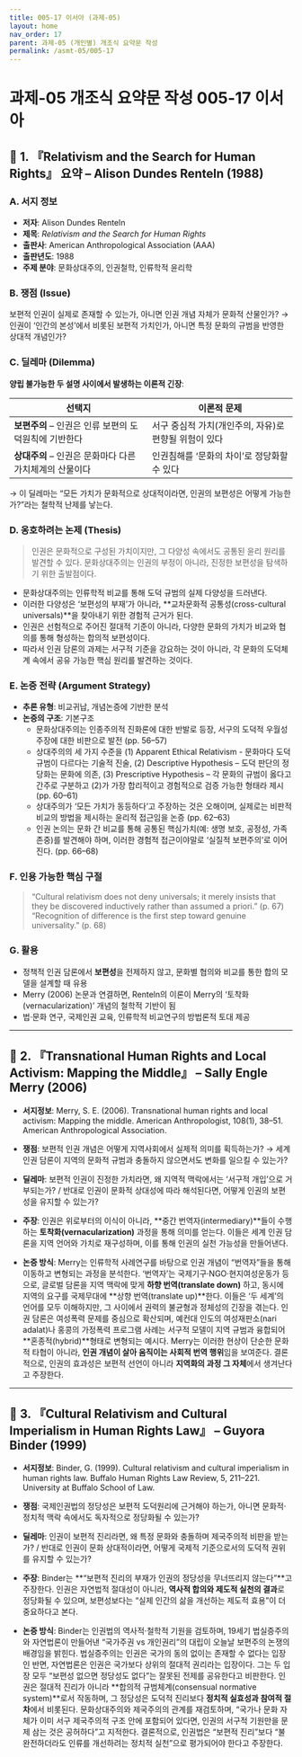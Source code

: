 ```yaml
---
title: 005-17 이서아 (과제-05)
layout: home
nav_order: 17
parent: 과제-05 (개인별) 개조식 요약문 작성
permalink: /asmt-05/005-17
---
```


# 과제-05 개조식 요약문 작성 005-17 이서아 

## 📘 1. 『Relativism and the Search for Human Rights』 요약 – Alison Dundes Renteln (1988)

### A. 서지 정보  
- **저자**: Alison Dundes Renteln  
- **제목**: *Relativism and the Search for Human Rights*  
- **출판사**: American Anthropological Association (AAA) 
- **출판년도**: 1988  
- **주제 분야**: 문화상대주의, 인권철학, 인류학적 윤리학


### B. 쟁점 (Issue)  
보편적 인권이 실제로 존재할 수 있는가, 아니면 인권 개념 자체가 문화적 산물인가?
→ 인권이 ‘인간의 본성’에서 비롯된 보편적 가치인가, 아니면 특정 문화의 규범을 반영한 상대적 개념인가?


### C. 딜레마 (Dilemma)  
**양립 불가능한 두 설명 사이에서 발생하는 이론적 긴장**:

| 선택지 | 이론적 문제 |
|--------|-------------|
| **보편주의** – 인권은 인류 보편의 도덕원칙에 기반한다 | 서구 중심적 가치(개인주의, 자유)로 편향될 위험이 있다 |
| **상대주의** – 인권은 문화마다 다른 가치체계의 산물이다 | 인권침해를 ‘문화의 차이’로 정당화할 수 있다 |

→ 이 딜레마는 “모든 가치가 문화적으로 상대적이라면, 인권의 보편성은 어떻게 가능한가?”라는 철학적 난제를 낳는다.


### D. 옹호하려는 논제 (Thesis)  
> 인권은 문화적으로 구성된 가치이지만, 그 다양성 속에서도 공통된 윤리 원리를 발견할 수 있다. 문화상대주의는 인권의 부정이 아니라, 진정한 보편성을 탐색하기 위한 출발점이다.
- 문화상대주의는 인류학적 비교를 통해 도덕 규범의 실제 다양성을 드러낸다.
- 이러한 다양성은 ‘보편성의 부재’가 아니라, **교차문화적 공통성(cross-cultural universals)**을 찾아내기 위한 경험적 근거가 된다.
- 인권은 선험적으로 주어진 절대적 기준이 아니라, 다양한 문화의 가치가 비교와 협의를 통해 형성하는 합의적 보편성이다.
- 따라서 인권 담론의 과제는 서구적 기준을 강요하는 것이 아니라, 각 문화의 도덕체계 속에서 공유 가능한 핵심 원리를 발견하는 것이다.

### E. 논증 전략 (Argument Strategy)  
- **추론 유형**: 비교귀납, 개념논증에 기반한 분석  
- **논증의 구조**:
  기본구조
   - 문화상대주의는 인종주의적 진화론에 대한 반발로 등장, 서구의 도덕적 우월성 주장에 대한 비판으로 발전 (pp. 56–57)
  - 상대주의의 세 가지 수준을 (1) Apparent Ethical Relativism - 문화마다 도덕 규범이 다르다는 기술적 진술, (2) Descriptive Hypothesis – 도덕 판단의 정당화는 문화에 의존, (3) Prescriptive Hypothesis – 각 문화의 규범이 옳다고 간주로 구분하고 (2)가 가장 합리적이고 경험적으로 검증 가능한 형태라 제시 (pp. 60–61) 
  - 상대주의가 ‘모든 가치가 동등하다’고 주장하는 것은 오해이며, 실제로는 비판적 비교의 방법을 제시하는 윤리적 접근임을 논증 (pp. 62–63)
  - 인권 논의는 문화 간 비교를 통해 공통된 핵심가치(예: 생명 보호, 공정성, 가족 존중)를 발견해야 하며, 이러한 경험적 접근이야말로 ‘실질적 보편주의’로 이어진다. (pp. 66–68)


### F. 인용 가능한 핵심 구절
> “Cultural relativism does not deny universals; it merely insists that they be discovered inductively rather than assumed a priori.” (p. 67)
>  “Recognition of difference is the first step toward genuine universality.” (p. 68)


### G. 활용
- 정책적 인권 담론에서 **보편성**을 전제하지 않고, 문화별 협의와 비교를 통한 합의 모델을 설계할 때 유용
- Merry (2006) 논문과 연결하면, Renteln의 이론이 Merry의 ‘토착화(vernacularization)’ 개념의 철학적 기반이 됨
- 법·문화 연구, 국제인권 교육, 인류학적 비교연구의 방법론적 토대 제공

---

## 📘 2. 『Transnational Human Rights and Local Activism: Mapping the Middle』 – Sally Engle Merry (2006)

- **서지정보**: Merry, S. E. (2006). Transnational human rights and local activism: Mapping the middle. American Anthropologist, 108(1), 38–51. American Anthropological Association.

- **쟁점**: 보편적 인권 개념은 어떻게 지역사회에서 실제적 의미를 획득하는가? → 세계 인권 담론이 지역의 문화적 규범과 충돌하지 않으면서도 변화를 일으킬 수 있는가?  
- **딜레마**: 보편적 인권이 진정한 가치라면, 왜 지역적 맥락에서는 ‘서구적 개입’으로 거부되는가? / 반대로 인권이 문화적 상대성에 따라 해석된다면, 어떻게 인권의 보편성을 유지할 수 있는가?
- **주장**: 인권은 위로부터의 이식이 아니라, **중간 번역자(intermediary)**들이 수행하는 **토착화(vernacularization)** 과정을 통해 의미를 얻는다. 이들은 세계 인권 담론을 지역 언어와 가치로 재구성하며, 이를 통해 인권의 실천 가능성을 만들어낸다.
- **논증 방식**: Merry는 인류학적 사례연구를 바탕으로 인권 개념이 “번역자”들을 통해 이동하고 변형되는 과정을 분석한다. ‘번역자’는 국제기구·NGO·현지여성운동가 등으로, 글로벌 담론을 지역 맥락에 맞게 **하향 번역(translate down)** 하고, 동시에 지역의 요구를 국제무대에 **상향 번역(translate up)**한다. 이들은 ‘두 세계’의 언어를 모두 이해하지만, 그 사이에서 권력의 불균형과 정체성의 긴장을 겪는다. 인권 담론은 여성폭력 문제를 중심으로 확산되며, 예컨대 인도의 여성재판소(nari adalat)나 홍콩의 가정폭력 프로그램 사례는 서구적 모델이 지역 규범과 융합되어 **혼종적(hybrid)**형태로 변형되는 예시다. Merry는 이러한 현상이 단순한 문화적 타협이 아니라, **인권 개념이 살아 움직이는 사회적 번역 행위**임을 보여준다. 결론적으로, 인권의 효과성은 보편적 선언이 아니라 **지역화의 과정 그 자체**에서 생겨난다고 주장한다.

---

## 📘 3. 『Cultural Relativism and Cultural Imperialism in Human Rights Law』 – Guyora Binder (1999)

- **서지정보**: Binder, G. (1999). Cultural relativism and cultural imperialism in human rights law. Buffalo Human Rights Law Review, 5, 211–221. University at Buffalo School of Law.

- **쟁점**: 국제인권법의 정당성은 보편적 도덕원리에 근거해야 하는가, 아니면 문화적·정치적 맥락 속에서도 독자적으로 정당화될 수 있는가?   
- **딜레마**: 인권이 보편적 진리라면, 왜 특정 문화와 충돌하며 제국주의적 비판을 받는가? / 반대로 인권이 문화 상대적이라면, 어떻게 국제적 기준으로서의 도덕적 권위를 유지할 수 있는가?
- **주장**: Binder는 **“보편적 진리의 부재가 인권의 정당성을 무너뜨리지 않는다”**고 주장한다. 인권은 자연법적 절대성이 아니라, **역사적 합의와 제도적 실천의 결과**로 정당화될 수 있으며, 보편성보다는 “실제 인간의 삶을 개선하는 제도적 효용”이 더 중요하다고 본다.
- **논증 방식**: Binder는 인권법의 역사적·철학적 기원을 검토하며, 19세기 법실증주의와 자연법론이 만들어낸 “국가주권 vs 개인권리”의 대립이 오늘날 보편주의 논쟁의 배경임을 밝힌다. 법실증주의는 인권은 국가의 동의 없이는 존재할 수 없다는 입장인 반면, 자연법론은 인권은 국가보다 상위의 절대적 권리라는 입장이다. 그는 두 입장 모두 “보편성 없으면 정당성도 없다”는 잘못된 전제를 공유한다고 비판한다. 인권은 절대적 진리가 아니라 **합의적 규범체계(consensual normative system)**로서 작동하며, 그 정당성은 도덕적 진리보다 **정치적 실효성과 참여적 절차**에서 비롯된다. 문화상대주의와 제국주의의 관계를 재검토하며, “국가나 문화 자체가 이미 서구 제국주의적 구조 안에 포함되어 있다면, 인권의 서구적 기원만을 문제 삼는 것은 공허하다”고 지적한다. 결론적으로, 인권법은 “보편적 진리”보다 “불완전하더라도 인류를 개선하려는 정치적 실천”으로 평가되어야 한다고 주장한다.



